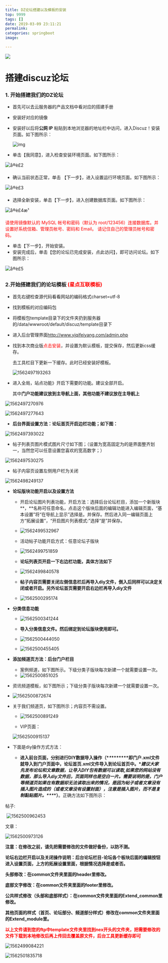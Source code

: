 ```yaml
---
title: DZ论坛搭建以及模板的安装
top: 9999
tags: []
date: 2019-03-09 23:11:21
permalink:
categories: springboot
image:

---
```


<p class="description"></p>

<meta name="referrer" content="no-referrer" />

<img src="http://blog-mamba.oss-cn-beijing.aliyuncs.com/springboot/title.png">

<!-- more -->

# 搭建discuz论坛

### 1. 开始搭建我们的DZ论坛

- 首先可以去云服务器的产品文档中看对应的搭建手册

- 安装好对应的镜像

- 安装好以后将**公网 IP** 粘贴到本地浏览器的地址栏中访问，进入Discuz！安装页面。如下图所示：

  ![img](https://main.qcloudimg.com/raw/c55ce0a0a24ef524c0bf0352b6651feb.png)

- 单击【我同意】，进入检查安装环境页面。如下图所示：

![å®è£2](https://mc.qcloudimg.com/static/img/c5a521673ed6f1a3528ba67ca5886ee4/image.png)

- 确认当前状态正常，单击 【下一步】，进入设置运行环境页面。如下图所示：

![å®è£3](https://mc.qcloudimg.com/static/img/11a44bd86bfdfcd1fe3dcce6e8f200e6/image.png)

- 选择全新安装，单击【下一步】，进入创建数据库页面。如下图所示：

![å®è£4æ¹](https://mc.qcloudimg.com/static/img/5d5184cfb34f98d791c243273b910065/image.png)

<font style=color:red>请使用镜像默认的 MySQL 帐号和密码（默认为 root/123456）连接数据库。并设置好系统信箱、管理员帐号、密码和 Email。
请记住自己的管理员帐号和密码。</font>



- 单击【下一步】，开始安装。
- 安装完成后，单击【您的论坛已完成安装，点此访问】，即可访问论坛。如下图所示：

![å®è£5](https://mc.qcloudimg.com/static/img/41dab1ec86120a565bdd790238f271da/image.png)



### 2.开始搭建我们的论坛模板 <font style=color:red>**(星点互联模板)**</font>

- 首先右键检查源代码看看网站的编码格式charset=utf-8

- 找到模板的对应编码包

- 将模板包template目录下的文件夹扔到服务器的/data/wwwroot/default/discuz/template目录下

- 进入后台管理界面<http://www.yiqifeiyang.com/admin.php>

- 找到本次商业版<font style=color:red>点击安装</font>，并设置为默认模板，提交保存，然后更新css缓存。

  去工具栏目下更新一下缓存。此时已经安装好模板。

  ![1562497193263](C:\Users\85896\AppData\Roaming\Typora\typora-user-images\1562497193263.png)

- 进入全局，站点功能》开启下需要的功能。建议全部开启。

  其中**门户功能建议放到主导航上面，其他功能不建议放在主导航上**

![1562497270976](C:\Users\85896\AppData\Roaming\Typora\typora-user-images\1562497270976.png)

![1562497277643](C:\Users\85896\AppData\Roaming\Typora\typora-user-images\1562497277643.png)

- **后台界面设置方法：论坛首页开启边栏功能；如下图：**

![1562497393022](C:\Users\85896\AppData\Roaming\Typora\typora-user-images\1562497393022.png)

- 帖子列表页图片模式图片尺寸如下图；（设置为宽高固定为的是界面整齐划一，当然您可以任意设置您喜欢的宽高数字；）

![1562497530275](C:\Users\85896\AppData\Roaming\Typora\typora-user-images\1562497530275.png)

- 帖子内容页设置左侧用户栏为关闭

![1562498249137](C:\Users\85896\AppData\Roaming\Typora\typora-user-images\1562498249137.png)

- **论坛版块功能开启以及设置方法**

  - 开启论坛图片列表功能，开启方法：选择后台论坛栏目，添加一个新版块**，**名称可任意命名，点击这个版块后面的编辑功能进入编辑页面，“基本设置”将“在导航上显示”选择是。并保存。然后进入同一编辑页面上方“拓展设置”，“开启图片列表模式:”选择“是”并保存。
  - ![1562499532967](C:\Users\85896\AppData\Roaming\Typora\typora-user-images\1562499532967.png)
  - 活动帖子功能开启方式：任意论坛子版块
  - ![1562499751859](C:\Users\85896\AppData\Roaming\Typora\typora-user-images\1562499751859.png)

  - **论坛列表页开启一下右边栏功能，具体方法如下**
  - ![1562499840578](C:\Users\85896\AppData\Roaming\Typora\typora-user-images\1562499840578.png)
  - **帖子内容页需要关闭左侧信息栏后再导入diy文件，倒入后同样可以决定关闭或者开启。另外论坛首页需要开启右边栏再导入diy文件**
  - ![1562500295174](C:\Users\85896\AppData\Roaming\Typora\typora-user-images\1562500295174.png)

- **分类信息功能**

  - ![1562500341244](C:\Users\85896\AppData\Roaming\Typora\typora-user-images\1562500341244.png)
  - **导入分类信息文件。然后绑定到论坛版块使用即可。**
  - ![1562500444050](C:\Users\85896\AppData\Roaming\Typora\typora-user-images\1562500444050.png)

  - ![1562500455405](C:\Users\85896\AppData\Roaming\Typora\typora-user-images\1562500455405.png)



- **添加频道页方法：后台门户栏目**
  - 案例频道，如下图所示。下级分类子版块每次新建一个就需要设置一次。
  - ![1562500851025](C:\Users\85896\AppData\Roaming\Typora\typora-user-images\1562500851025.png)

- 资讯频道模板，如下图所示；下级分类子版块每次新建一个就需要设置一次。
  
- ![1562500872674](C:\Users\85896\AppData\Roaming\Typora\typora-user-images\1562500872674.png)
  
- 关于我们频道页，如下图所示；内容页不需设置。

  - ![1562500891249](C:\Users\85896\AppData\Roaming\Typora\typora-user-images\1562500891249.png)

  - VIP页面：

  ![1562500915137](C:\Users\85896\AppData\Roaming\Typora\typora-user-images\1562500915137.png)

- 下面是diy操作方式方法：
  
  - **进入前台页面，分别进行DIY数据导入操作（\**\**\**\*****即门户.xml文件就导入到门户页面中，论坛首页.xml文件导入到论坛首页中。****建议大家先发布论坛和文章数据，让导入DIY包有数据可以读取,如果您的网站没有数据，那么导入diy文件后，页面同样也是空白一片。需要说明的是，门户等频道页如果在有数据却无法读取出来的情况，是因为帖子或者文章没有插入图片造成的（或者文章没有设置封面），注意是插入图片，而不是复制黏贴图片。\**\**\**\*）**。正确方法如下图所示：

帖子:

​	![1562500962453](C:\Users\85896\AppData\Roaming\Typora\typora-user-images\1562500962453.png)

文章：

![1562500973126](C:\Users\85896\AppData\Roaming\Typora\typora-user-images\1562500973126.png)

**注意：在修改之前，请先把需要修改的文件做好备份，以防不测。**



**论坛右边栏开启以及关闭操作说明：后台论坛栏目-论坛各个板块后面的编辑按钮进入设置页面，上方的拓展设置里面，根据情况选择是或者否。**



**头部修改：在common文件夹里面的header里修改。**

 

**底部文字修改：在common文件夹里面的footer里修改。**

 

**公共样式修改（头部和底部样式）：在common文件夹里面的Extend_common里修改。**

 

**其他页面的样式（首页、论坛部分、频道部分样式）修改在common文件夹里面的Extend_module里。**



<font style=color:red>**以上文件请到您的ftp中template文件夹里找到nex开头的文件夹，把需要修改的文件下载到本地修改后再上传回去覆盖原文件，后台工具更新缓存即可**</font>





![1562499084221](C:\Users\85896\AppData\Roaming\Typora\typora-user-images\1562499084221.png)

![1562501835718](C:\Users\85896\AppData\Roaming\Typora\typora-user-images\1562501835718.png)

